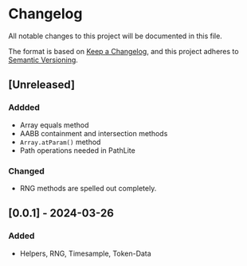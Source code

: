 # Changelog
All notable changes to this project will be documented in this file.

The format is based on [Keep a Changelog](https://keepachangelog.com/en/1.0.0/),
and this project adheres to [Semantic Versioning](https://semver.org/spec/v2.0.0.html).

## [Unreleased]

### Addded
- Array equals method
- AABB containment and intersection methods
- `Array.atParam()` method
- Path operations needed in PathLite

### Changed
- RNG methods are spelled out completely.

## [0.0.1] - 2024-03-26

### Added
- Helpers, RNG, Timesample, Token-Data